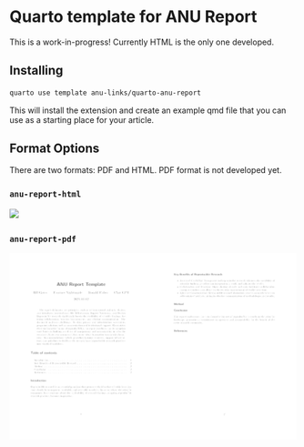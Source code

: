 
<!-- README.md is generated from README.qmd. Please edit that file -->

# Quarto template for ANU Report

This is a work-in-progress! Currently HTML is the only one developed.

## Installing

``` bash
quarto use template anu-links/quarto-anu-report
```

This will install the extension and create an example qmd file that you
can use as a starting place for your article.

## Format Options

There are two formats: PDF and HTML. PDF format is not developed yet.

### `anu-report-html`

![](examples/template-html.png)

### `anu-report-pdf`

[![](examples/template-pdf.png)](examples/template.pdf)
